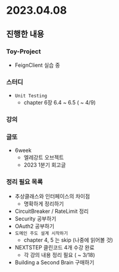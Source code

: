# 2023.04.08

## 진행한 내용

### Toy-Project

- FeignClient 실습 중

### 스터디

- `Unit Testing`
	- chapter 6장 6.4 ~ 6.5 ( ~ 4/9)

### 강의



### 글또

- 6week
	- 엘레강트 오브젝트
	- 2023 1분기 회고글

### 정리 필요 목록

- 추상클래스와 인터페이스의 차이점
	- 명확하게 정리하기
- CircuitBreaker / RateLimit 정리
- Security 공부하기
- OAuth2 공부하기
- `도메인 주도 설계 시작하기`
	- chapter 4, 5 는 skip (나중에 읽어볼 것)
- NEXTSTEP 클린코드 4개 수강 완료
	- 각 강의 내용 정리 필요 ( ~ 3/18)
- Building a Second Brain 구매하기
